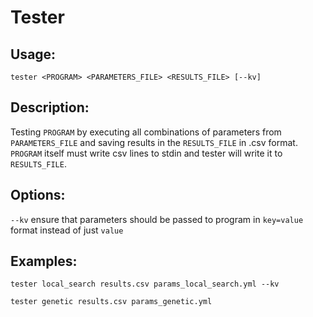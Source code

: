 # Tester

## Usage:
```
tester <PROGRAM> <PARAMETERS_FILE> <RESULTS_FILE> [--kv]
```

## Description:
Testing `PROGRAM` by executing all combinations of parameters from `PARAMETERS_FILE` and saving results in the `RESULTS_FILE` in .csv format. `PROGRAM` itself must write csv lines to stdin and tester will write it to `RESULTS_FILE`.

## Options:
`--kv`            ensure that parameters should be passed to program in `key=value` format instead of just `value`

## Examples:
```
tester local_search results.csv params_local_search.yml --kv
```
```
tester genetic results.csv params_genetic.yml
```
